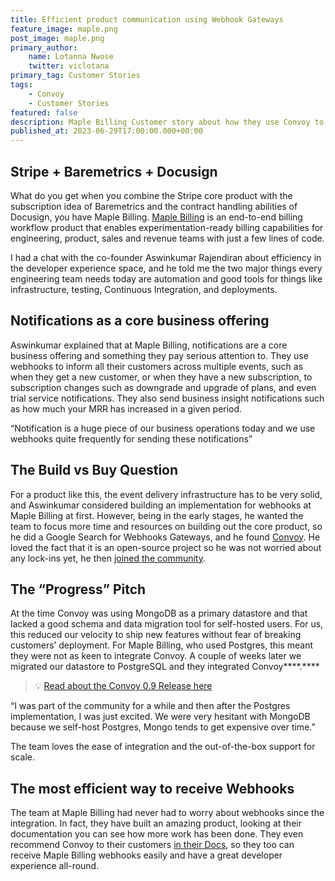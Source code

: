 ```yaml
---
title: Efficient product communication using Webhook Gateways
feature_image: maple.png
post_image: maple.png
primary_author:
    name: Lotanna Nwose
    twitter: viclotana
primary_tag: Customer Stories
tags:
    - Convoy
    - Customer Stories
featured: false
description: Maple Billing Customer story about how they use Convoy to enforce efficiency and facilitate communications with their customers as a Notifications is a core part of their business. 
published_at: 2023-06-29T17:00:00.000+00:00
---
```

## Stripe + Baremetrics + Docusign

What do you get when you combine the Stripe core product with the subscription idea of Baremetrics and the contract handling abilities of Docusign, you have Maple Billing. [Maple Billing](https://maplebilling.com) is an end-to-end billing workflow product that enables experimentation-ready billing capabilities for engineering, product, sales and revenue teams with just a few lines of code.

I had a chat with the co-founder Aswinkumar Rajendiran about efficiency in the developer experience space, and he told me the two major things every engineering team needs today are automation and good tools for things like infrastructure, testing, Continuous Integration, and deployments.

## Notifications as a core business offering

Aswinkumar explained that at Maple Billing, notifications are a core business offering and something they pay serious attention to. They use webhooks to inform all their customers across multiple events, such as when they get a new customer, or when they have a new subscription, to subscription changes such as downgrade and upgrade of plans, and even trial service notifications. They also send business insight notifications such as how much your MRR has increased in a given period.

“Notification is a huge piece of our business operations today and we use webhooks quite frequently for sending these notifications”

## The Build vs Buy Question

For a product like this, the event delivery infrastructure has to be very solid, and Aswinkumar considered building an implementation for webhooks at Maple Billing at first. However, being in the early stages, he wanted the team to focus more time and resources on building out the core product, so he did a Google Search for Webhooks Gateways, and he found [Convoy](http://getconvoy.io). He loved the fact that it is an open-source project so he was not worried about any lock-ins yet, he then [joined the community](https://convoy-community.slack.com/join/shared_invite/zt-xiuuoj0m-yPp~ylfYMCV9s038QL0IUQ#/shared-invite/email).

## The “Progress” Pitch

At the time Convoy was using MongoDB as a primary datastore and that lacked a good schema and data migration tool for self-hosted users. For us, this reduced our velocity to ship new features without fear of breaking customers’ deployment. For Maple Billing, who used Postgres, this meant they were not as keen to integrate Convoy. A couple of weeks later we migrated our datastore to PostgreSQL and they integrated Convoy****.****

>💡 [Read about the Convoy 0.9 Release here](https://getconvoy.io/blog/convoy-0.9)

“I was part of the community for a while and then after the Postgres implementation, I was just excited. We were very hesitant with MongoDB because we self-host Postgres, Mongo tends to get expensive over time.”

The team loves the ease of integration and the out-of-the-box support for scale.

## The most efficient way to receive Webhooks

The team at Maple Billing had never had to worry about webhooks since the integration. In fact, they have built an amazing product, looking at their documentation you can see how more work has been done. They even recommend Convoy to their customers [in their Docs](https://maplebilling.readme.io/reference/webhooks), so they too can receive Maple Billing webhooks easily and have a great developer experience all-round.